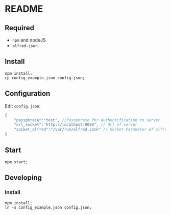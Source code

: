 # README

## Required

- `npm` and nodeJS
- `alfred-json`

## Install

```
npm install;
cp config_example.json config.json;
```

## Configuration
Edit `config.json`:

```javascript
{
	"passphrase":"test", //Passphrase for authentification to server
	"url_socket":"http://localhost:8080", // Url of server
	"socket_alfred":"/var/run/alfred.sock" // Socket-Parameter of alfred
}
```

## Start

```
npm start;
```


## Developing

### Install

```
npm install;
ln -s config_example.json config.json;
```
